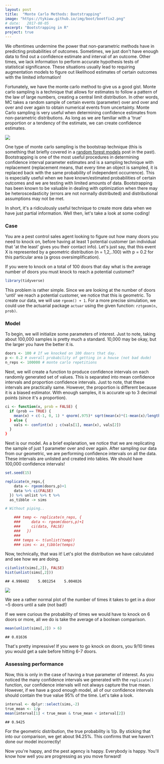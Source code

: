 ```yaml
---
layout: post
title:  "Monte Carlo Methods: Bootstrapping"
image: "https://tykiww.github.io/img/boot/bootfix2.png"
# date:   2017-08-05
excerpt: "Bootstrapping in R"
project: true
---
```


We oftentimes undermine the power that non-parametric methods have in predicting probabilities of outcomes. Sometimes, we just don't have enough data to find out a confidence estimate and interval of an outcome. Other times, we lack information to perform accurate hypothesis tests of statistical significance. These situations usually lead to requiring augmentation models to figure out likelihood estimates of certain outcomes with the limited information!

Fortunately, we have the monte carlo method to give us a good gist. Monte carlo sampling is a technique that allows for estimates to follow a pattern of the law of large numbers, creating a central limit distribution. In other words, MC takes a random sample of certain events (parameter) over and over and over and over again to obtain numerical events from uncertainty. Monte Carlo sampling is very useful when determining confidence estimates from non-parametric distributions. As long as we are familiar with a 'true' proportion or a tendency of the estimate, we can create confidence estimates.

![](https://thumbs.gfycat.com/InbornTerrificAvocet-size_restricted.gif)

One type of monte carlo sampling is the bootstrap technique (this is something that briefly covered in a [random forest models](https://tykiww.github.io/2017-04-05-rf-model/) post in the past). Bootstrapping is one of the most useful procedures in determining confidence interval parameter estimates and is a sampling technique with replacement (replacement means, that every time an object is sampled, it is replaced back with the same probability of independent occurrence). This is especially useful when we have known/estimated probabilities of certain outcomes and we are testing with limited amounts of data. Bootstrapping has been known to be valuable in dealing with optimization when there may be heteroscedasticity  (errors are not normally distributed) and distributional assumptions may not be met.

In short, it's a ridiculously useful technique to create more data when we have just partial information. Well then, let's take a look at some coding!

### Case

You are a pest control sales agent looking to figure out how many doors you need to knock on, before having at least 1 potential customer (an individual that 'at the least' gives you their contact info). Let's just say, that this event X is represented by a geometric distribution (n = 1,2,..100) with p = 0.2 for this particular area (a gross oversimplification). 

If you were to knock on a total of 100 doors that day what is the average number of doors you must knock to reach a potential customer? 


```r
library(tidyverse)
```

This problem is rather simple. Since we are looking at the number of doors 'until' we reach a potential customer, we notice that this is geometric. To create our data, we will use `rgeom() + 1`. For a more precise simulation, we could use the actuarial package `actuar` using the given function: `rztgeom(n, prob)`.

### Model

To begin, we will initialize some parameters of interest. Just to note, taking about 100,000 samples is pretty much a standard. 10,000 may be okay, but the larger you have the better it is.

```r
doors <- 100 # If we knocked on 100 doors that day.
p <- 0.2 # overall probability of getting in a house (not bad dude)
n_reps <- 100000 # monte carlo repetitions
```
Next, we will create a function to produce confidence intervals on each randomly generated set of values. This is separated into mean confidence intervals and proportion confidence intervals. Just to note, that these intervals are practically same. However, the proportion is different because it is a biased estimator. With enough samples, it is accurate up to 3 decimal points (since it's a proportion).

```r
ci <- function(x, prob = FALSE) {
  if (prob == TRUE) {
    mean(x) + c(-1, 0, 1) * qnorm(.975)* sqrt(mean(x)*(1-mean(x)/length(x))
  } else {
    vals <- confint(x) ; c(vals[1], mean(x), vals[2])
  }
}
```

Next is our model. As a brief explanation, we notice that we are replicating the sample of just 1 parameter over and over again. After sampling our data from our geometric, we are performing confidence intervals on all the data. These intervals are unlisted and created into tables. We should have 100,000 confidence intervals!

```r
set.seed(15)

replicate(n_reps,{
    data <- rgeom(doors,p)+1
    data %>% ci(FALSE)
  }) %>% unlist %>% t %>% 
  as_tibble -> sims

# Without piping..

    ### temp <- replicate(n_reps, { 
    ###     data <- rgeom(doors,p)+1
    ###     ci(data, FALSE)
    ###   })
    ### 
    ### temps <- t(unlist(temp))
    ### sims <- as_tibble(temps)
```

Now, technically, that was it! Let's plot the distribution we have calculated and see how we are doing.

```r
ci(unlist(sims[,2]), FALSE)
hist(unlist(sims[,2]))
```
    ## 4.998482    5.001254    5.004026

![](https://raw.githubusercontent.com/tykiww/imgbucket/master/img/boot/one.png)

We see a rather normal plot of the number of times it takes to get in a door ~5 doors until a sale (not bad!)

If we were curious the probability of times we would have to knock on 6 doors or more, all we do is take the average of a boolean comparison. 

```r
mean(unlist(sims[,2]) > 6)
```

    ## 0.01636

That's pretty impressive! If you were to go knock on doors, you 9/10 times you would get a sale before hitting 6-7 doors. 

### Assessing performance

Now, this is only in the case of having a true parameter of interest. As you noticed the many confidence intervals we generated with the `replicate()` function, our confidence intervals will not always capture the true mean. However, if we have a good enough model, all of our confidence intervals should contain the true value 95% of the time. Let's take a look.

```r
interval <- dplyr::select(sims,-2)
true_mean <- 1/p 
mean(interval[1] < true_mean & true_mean < interval[2])
```
    ## 0.9425

For the geometric distribution, the true probability is 1/p. By sticking that into our comparison, we get about 94.25%. This confirms that we haven't done our model incorrectly!


Now you're happy, and the pest agency is happy. Everybody is happy. You'll know how well you are progressing as you move forward!
